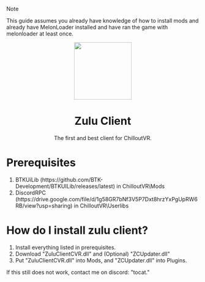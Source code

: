 > [!note]
>This guide assumes you already have knowledge of how to install mods and already have MelonLoader installed and have ran the game with melonloader at least once.
<p align="center">
<img width="150px" src="https://avatars.githubusercontent.com/u/150058133?s=200">
</p>
<h1 align="center">Zulu Client</h1>
<p align="center">The first and best client for ChilloutVR.</p>
<h1>Prerequisites</h1>
<ol>
  <li>BTKUiLib (https://github.com/BTK-Development/BTKUILib/releases/latest) in ChilloutVR\Mods</li>
  <li>DiscordRPC (https://drive.google.com/file/d/1g58GR7bNf3V5P7Dxt8hrzYxPgUpRW6RB/view?usp=sharing) in ChilloutVR\Userlibs</li>
</ol>
<h1>How do I install zulu client?</h1>
<ol>
  <li>Install everything listed in prerequisites.</li>
  <li>Download "ZuluClientCVR.dll" and (Optional) "ZCUpdater.dll"</li>
  <li>Put "ZuluClientCVR.dll" into Mods, and "ZCUpdater.dll" into Plugins.</li>
</ol>
<footer>If this still does not work, contact me on discord: "tocat."</footer>
